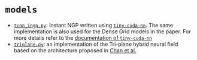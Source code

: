 # `models`

- [`tcnn_ingp.py`](tcnn_ingp.py): Instant NGP written using [`tiny-cuda-nn`](https://github.com/NVlabs/tiny-cuda-nn/). The same implementation is also used for the Dense Grid models in the paper. For more details refer to the [documentation of `tiny-cuda-nn`](https://github.com/NVlabs/tiny-cuda-nn/blob/master/DOCUMENTATION.md)
- [`triplane.py`](triplane.py): an implementation of the Tri-plane hybrid neural field based on the architecture proposed in [Chan et al.](https://nvlabs.github.io/eg3d/)